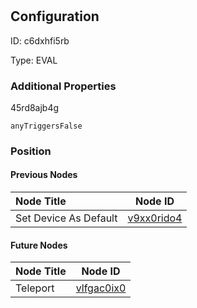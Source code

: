 # <nil>
## Configuration
ID:  c6dxhfi5rb

Type: EVAL 







### Additional Properties
45rd8ajb4g
```string 
anyTriggersFalse
```





### Position

#### Previous Nodes
| Node Title | Node ID |
| :------------- | ------------ |
| Set Device As Default | [v9xx0rido4](./v9xx0rido4.md) | 
 
 #### Future Nodes
| Node Title | Node ID |
| :------------- | ------------ |
| Teleport |[vlfgac0ix0](./vlfgac0ix0.md) | 